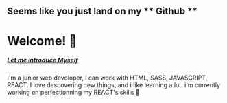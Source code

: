 ## Seems like you just land on my ** Github **
# Welcome! 👋

##### <ins> Let me introduce Myself </ins>
I'm a junior web devoloper, i can work with HTML, SASS, JAVASCRIPT, REACT. 
I love descovering new things, and i like learning a lot. 
i'm currently working on perfectionning my REACT's skills  :muscle:



<!--
**Achouffe666/Achouffe666** is a ✨ _special_ ✨ repository because its `README.md` (this file) appears on your GitHub profile.

Here are some ideas to get you started:

- 🔭 I’m currently working on ...
- 🌱 I’m currently learning ...
- 👯 I’m looking to collaborate on ...
- 🤔 I’m looking for help with ...
- 💬 Ask me about ...
- 📫 How to reach me: ...
- 😄 Pronouns: ...
- ⚡ Fun fact: ...
-->

